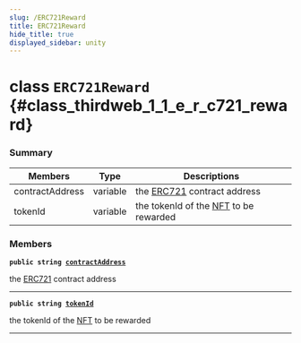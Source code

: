 ```yaml
---
slug: /ERC721Reward
title: ERC721Reward
hide_title: true
displayed_sidebar: unity
---
```


# class `ERC721Reward` {#class_thirdweb_1_1_e_r_c721_reward}

### Summary

| Members         | Type     | Descriptions                                                                         |
| --------------- | -------- | ------------------------------------------------------------------------------------ |
| contractAddress | variable | the [ERC721](docs/unity/ERC721.md#class_thirdweb_1_1_e_r_c721) contract address      |
| tokenId         | variable | the tokenId of the [NFT](docs/unity/NFT.md#struct_thirdweb_1_1_n_f_t) to be rewarded |

### Members

**`public string `[`contractAddress`](#class_thirdweb_1_1_e_r_c721_reward_1a45879339b184e314e37bdec76a70fbcb)**

the [ERC721](docs/unity/ERC721.md#class_thirdweb_1_1_e_r_c721) contract address

---

**`public string `[`tokenId`](#class_thirdweb_1_1_e_r_c721_reward_1af1eb0189bbaaafed56f27e308eddaebd)**

the tokenId of the [NFT](docs/unity/NFT.md#struct_thirdweb_1_1_n_f_t) to be rewarded

---